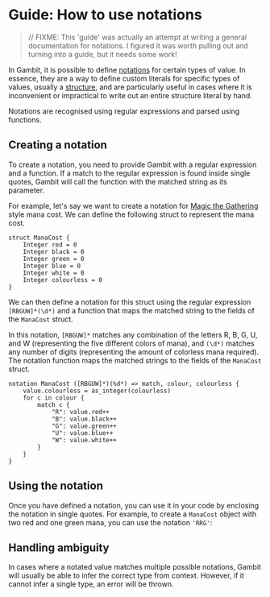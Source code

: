 # Guide: How to use notations

> // FIXME: This 'guide' was actually an attempt at writing a general documentation for notations. I figured it was worth pulling out and turning into a guide, but it needs some work!

In Gambit, it is possible to define [notations](notation.md) for certain types of value. In essence, they are a way to define custom literals for specific types of values, usually a [structure](structure.md), and are particularly useful in cases where it is inconvenient or impractical to write out an entire structure literal by hand.

Notations are recognised using regular expressions and parsed using functions.

## Creating a notation

To create a notation, you need to provide Gambit with a regular expression and a function. If a match to the regular expression is found inside single quotes, Gambit will call the function with the matched string as its parameter.

For example, let's say we want to create a notation for [Magic the Gathering](https://mtg.fandom.com/wiki/Magic:_The_Gathering) style mana cost. We can define the following struct to represent the mana cost.

```gambit
struct ManaCost {
	Integer red = 0
	Integer black = 0
	Integer green = 0
	Integer blue = 0
	Integer white = 0
	Integer colourless = 0
}
```

We can then define a notation for this struct using the regular expression `[RBGUW]*(\d*)` and a function that maps the matched string to the fields of the `ManaCost` struct.

In this notation, `[RBGUW]*` matches any combination of the letters R, B, G, U, and W (representing the five different colors of mana), and `(\d*)` matches any number of digits (representing the amount of colorless mana required). The notation function maps the matched strings to the fields of the `ManaCost` struct.

```gambit
notation ManaCost ([RBGUW]*)(%d*) => match, colour, colourless {
    value.colourless = as_integer(colourless)
    for c in colour {
        match c {
            "R": value.red++
            "B": value.black++
            "G": value.green++
            "U": value.blue++
            "W": value.white++
        }
    }
}
```

## Using the notation

Once you have defined a notation, you can use it in your code by enclosing the notation in single quotes. For example, to create a `ManaCost` object with two red and one green mana, you can use the notation `'RRG'`:

## Handling ambiguity

In cases where a notated value matches multiple possible notations, Gambit will usually be able to infer the correct type from context. However, if it cannot infer a single type, an error will be thrown.
